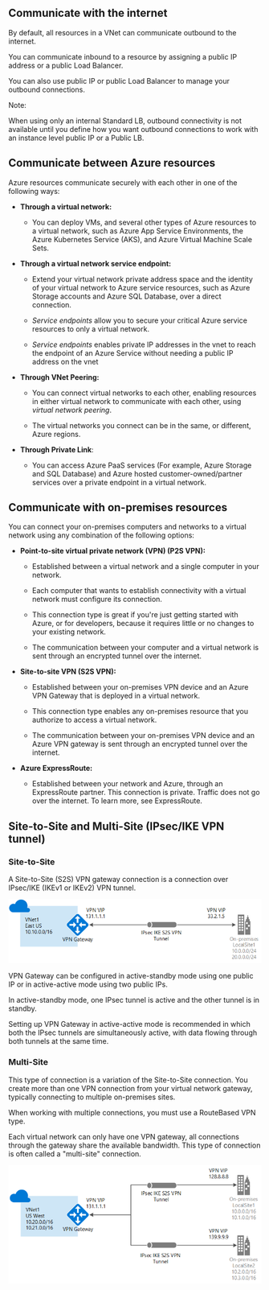 ## Communicate with the internet

By default, all resources in a VNet can communicate outbound to the internet.

You can communicate inbound to a resource by assigning a public IP address or a public Load Balancer. 

You can also use public IP or public Load Balancer to manage your outbound connections.

  Note:

  When using only an internal Standard LB, outbound connectivity is not available until you define how you want outbound connections to work with an instance level public IP or a Public LB.

## Communicate between Azure resources

Azure resources communicate securely with each other in one of the following ways:

- **Through a virtual network:** 
  - You can deploy VMs, and several other types of Azure resources to a virtual network, such as Azure App Service Environments, the Azure Kubernetes Service (AKS), and Azure Virtual Machine Scale Sets. 

- **Through a virtual network service endpoint:** 
  - Extend your virtual network private address space and the identity of your virtual network to Azure service resources, such as Azure Storage accounts and Azure SQL Database, over a direct connection. 
  
  - *Service endpoints* allow you to secure your critical Azure service resources to only a virtual network. 
  - *Service endpoints* enables private IP addresses in the vnet to reach the endpoint of an Azure Service without needing a public IP 
    address on the vnet

- **Through VNet Peering:** 
  - You can connect virtual networks to each other, enabling resources in either virtual network to communicate with each other, using *virtual network peering*. 
  
  - The virtual networks you connect can be in the same, or different, Azure regions.

- **Through Private Link**:
  - You can access Azure PaaS services (For example, Azure Storage and SQL Database) and Azure hosted customer-owned/partner services over a private endpoint in a virtual network.

## Communicate with on-premises resources

You can connect your on-premises computers and networks to a virtual network using any combination of the following options:

- **Point-to-site virtual private network (VPN) (P2S VPN):** 
  - Established between a virtual network and a single computer in your network. 
  
  - Each computer that wants to establish connectivity with a virtual network must configure its connection. 
  
  - This connection type is great if you're just getting started with Azure, or for developers, because it requires little or no changes to your existing network. 
  
  - The communication between your computer and a virtual network is sent through an encrypted tunnel over the internet. 

- **Site-to-site VPN (S2S VPN):** 
  - Established between your on-premises VPN device and an Azure VPN Gateway that is deployed in a virtual network. 
  
  - This connection type enables any on-premises resource that you authorize to access a virtual network. 
  
  - The communication between your on-premises VPN device and an Azure VPN gateway is sent through an encrypted tunnel over the internet. 

- **Azure ExpressRoute:** 
  - Established between your network and Azure, through an ExpressRoute partner. This connection is private. Traffic does not go over the internet. To learn more, see ExpressRoute.


## Site-to-Site and Multi-Site (IPsec/IKE VPN tunnel)

### Site-to-Site

A Site-to-Site (S2S) VPN gateway connection is a connection over IPsec/IKE (IKEv1 or IKEv2) VPN tunnel.

![](https://github.com/amarnadh19/books/blob/main/images/az_network_connect_1.png?)

VPN Gateway can be configured in active-standby mode using one public IP or in active-active mode using two public IPs.

In active-standby mode, one IPsec tunnel is active and the other tunnel is in standby.

Setting up VPN Gateway in active-active mode is recommended in which both the IPsec tunnels are simultaneously active, with data flowing through both tunnels at the same time.

### Multi-Site

This type of connection is a variation of the Site-to-Site connection. You create more than one VPN connection from your virtual network gateway, typically connecting to multiple on-premises sites.

When working with multiple connections, you must use a RouteBased VPN type.

Each virtual network can only have one VPN gateway, all connections through the gateway share the available bandwidth. This type of connection is often called a "multi-site" connection.

![](https://github.com/amarnadh19/books/blob/main/images/az_network_connect_2.png?)
